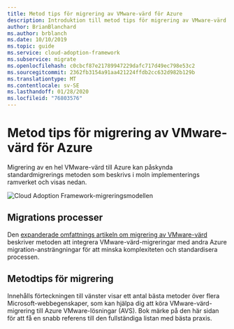 ```yaml
---
title: Metod tips för migrering av VMware-värd för Azure
description: Introduktion till metod tips för migrering av VMware-värd för Azure
author: BrianBlanchard
ms.author: brblanch
ms.date: 10/10/2019
ms.topic: guide
ms.service: cloud-adoption-framework
ms.subservice: migrate
ms.openlocfilehash: c0cbcf87e21789947229dafc717d49ec798e53c2
ms.sourcegitcommit: 2362fb3154a91aa421224ffdb2cc632d982b129b
ms.translationtype: MT
ms.contentlocale: sv-SE
ms.lasthandoff: 01/28/2020
ms.locfileid: "76803576"
---
```

# <a name="vmware-host-migration-best-practices-for-azure"></a>Metod tips för migrering av VMware-värd för Azure

Migrering av en hel VMware-värd till Azure kan påskynda standardmigrerings metoden som beskrivs i moln implementerings ramverket och visas nedan.

![Cloud Adoption Framework-migreringsmodellen](../../_images/operational-transformation-migrate.png)

## <a name="migration-processes"></a>Migrations processer

Den [expanderade omfattnings artikeln om migrering av VMware-värd](../expanded-scope/vmware-host.md) beskriver metoden att integrera VMware-värd-migreringar med andra Azure migration-ansträngningar för att minska komplexiteten och standardisera processen.

## <a name="migration-best-practices"></a>Metodtips för migrering

Innehålls förteckningen till vänster visar ett antal bästa metoder över flera Microsoft-webbegenskaper, som kan hjälpa dig att köra VMware-värd-migrering till Azure VMware-lösningar (AVS). Bok märke på den här sidan för att få en snabb referens till den fullständiga listan med bästa praxis.
